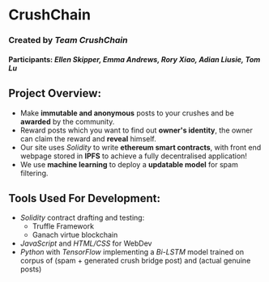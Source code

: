 # CrushChain
### Created by *Team CrushChain*
#### Participants: *Ellen Skipper, Emma Andrews, Rory Xiao, Adian Liusie, Tom Lu*
## Project Overview:
* Make **immutable and anonymous** posts to your crushes and be **awarded** by the community.
* Reward posts which you want to find out **owner's identity**, the owner can claim the reward and **reveal** himself.
* Our site uses *Solidity* to write **ethereum smart contracts**, with front end webpage stored in **IPFS** to achieve a fully decentralised application!
* We use **machine learning** to deploy a **updatable model** for spam filtering.

## Tools Used For Development:
* *Solidity* contract drafting and testing:
  * Truffle Framework
  * Ganach virtue blockchain
* *JavaScript* and *HTML/CSS* for WebDev
* *Python* with *TensorFlow* implementing a *Bi-LSTM* model trained on corpus of (spam + generated crush bridge post) and (actual genuine posts)
